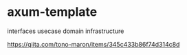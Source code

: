 # axum-template

interfaces
usecase
domain
infrastructure

https://qiita.com/tono-maron/items/345c433b86f74d314c8d
